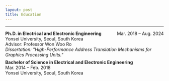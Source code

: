 ```yaml
---
layout: post
title: Education
---
```


---
<div style="display: flex; justify-content: space-between; align-items: baseline; flex-wrap: wrap;">
  <strong>Ph.D. in Electrical and Electronic Engineering</strong>
  <span style="text-align: right;">Mar. 2018 &ndash; Aug. 2024</span>
</div>
<div>Yonsei University, Seoul, South Korea</div>
<div>Advisor: Professor Won Woo Ro</div>
<div><em>Dissertation: "High-Performance Address Translation Mechanisms for Graphics Processing Units."</em></div>

<!-- 중간 여백용 div -->
<div style="margin-top: 0.5em;"></div>

<div style="display: flex; justify-content: space-between; align-items: baseline; flex-wrap: wrap;">
  <strong>Bachelor of Science in Electrical and Electronic Engineering</strong>
  <span style="text-align: right;">Mar. 2014 &ndash; Feb. 2018</span>
</div>
<div>Yonsei University, Seoul, South Korea</div>
